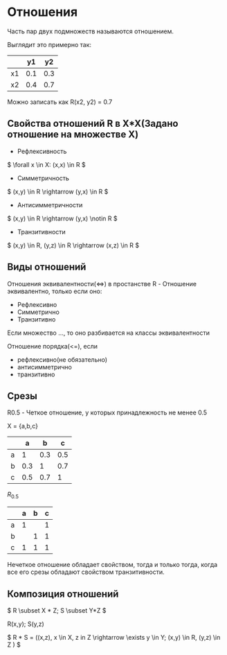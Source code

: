 Отношения
========================

Часть пар двух подмножеств называются отношением.

Выглядит это примерно так:

|  |y1 |y2 |
|--|---|---|
|x1|0.1|0.3|
|x2|0.4|0.7|

Можно записать как R(x2, y2) = 0.7

## Свойства отношений R в X*X(Задано отношение на множестве Х)
- Рефлексивность

$ \forall x \in X: (x,x) \in R $

- Симметричность

$ (x,y) \in R \rightarrow (y,x) \in R $

- Антисимметричности

$ (x,y) \in R \rightarrow (y,x) \notin R $

- Транзитивности

$ (x,y) \in R, (y,z) \in R \rightarrow (x,z) \in R $

## Виды отношений
Отношения эквивалентности(<=>) в простанстве R - Отношение эквивалентно, только если оно:
- Рефлексивно
- Симметрично
- Транзитивно

Если множество ..., то оно разбивается на классы эквивалентности

Отношение порядка(<=), если
- рефлексивно(не обязательно)
- антисимметрично
- транзитивно


## Срезы
R0.5 - Четкое отношение, у которых принадлежность не менее 0.5

X = {a,b,c}

| | a | b | c |
|-|---|---|---|
|a| 1 |0.3|0.5|
|b|0.3| 1 |0.7|
|c|0.5|0.7| 1 |

$R_{0.5}$

| | a | b | c |
|-|---|---|---|
|a| 1 |   | 1 |
|b|   | 1 | 1 |
|c| 1 | 1 | 1 |

Нечеткое отношение обладает свойством, тогда и только тогда, когда все его срезы обладают свойством транзитивности.

## Композиция отношений

$ R \subset X * Z; S \subset Y*Z $

R(x,y); S(y,z)

$ R * S = ((x,z), x \in X, z in Z \rightarrow \exists y \in Y; (x,y) \in R, (y,z) \in Z ) $